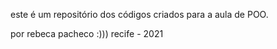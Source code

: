 este é um repositório dos códigos criados para a aula de POO.

por rebeca pacheco :)))
recife - 2021
